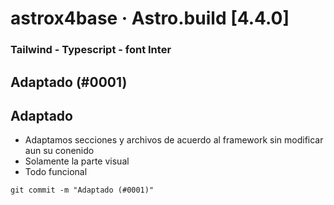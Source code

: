 # astrox4base &middot; Astro.build [4.4.0]
### **Tailwind - Typescript - font Inter**

## Adaptado (#0001)

## Adaptado

- Adaptamos secciones y archivos de acuerdo al framework sin modificar aun su conenido
- Solamente la parte visual
- Todo funcional

````
git commit -m "Adaptado (#0001)"
````
